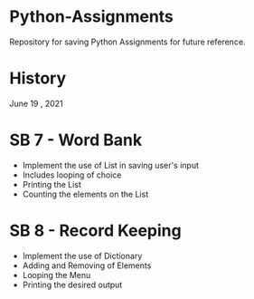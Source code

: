 # Python-Assignments
Repository for saving Python Assignments for future reference.


# History 

June 19 , 2021
# SB 7 - Word Bank
- Implement the use of List in saving user's input
- Includes looping of choice
- Printing the List
- Counting the elements on the List
# SB 8 - Record Keeping
- Implement the use of Dictionary
- Adding and Removing of Elements
- Looping the Menu
- Printing the desired output

